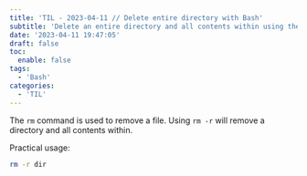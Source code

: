 ```yaml
---
title: 'TIL - 2023-04-11 // Delete entire directory with Bash'
subtitle: 'Delete an entire directory and all contents within using the rm command and -r option'
date: '2023-04-11 19:47:05'
draft: false
toc:
  enable: false
tags: 
  - 'Bash'
categories: 
  - 'TIL'
---
```


The `rm` command is used to remove a file. Using `rm -r` will remove a directory and all contents within.

Practical usage:

```bash
rm -r dir
```